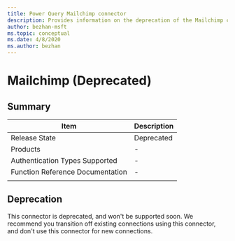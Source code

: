 ```yaml
---
title: Power Query Mailchimp connector
description: Provides information on the deprecation of the Mailchimp connector.
author: bezhan-msft
ms.topic: conceptual
ms.date: 4/8/2020
ms.author: bezhan
---
```


# Mailchimp (Deprecated)

## Summary

| Item | Description |
| ---- | ----------- |
| Release State | Deprecated |
| Products | - |
| Authentication Types Supported | - |
| Function Reference Documentation | - |
| | |

## Deprecation

This connector is deprecated, and won't be supported soon. We recommend you transition off existing connections using this connector, and don't use this connector for new connections. 
